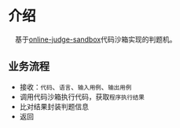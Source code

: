 # 介绍

&emsp;基于[online-judge-sandbox](https://github.com/NingNing0111/online-judge-sandbox)代码沙箱实现的判题机。

## 业务流程

- 接收：`代码`、`语言`、`输入用例`、`输出用例`
- 调用代码沙箱执行代码，获取`程序执行结果`
- 比对结果封装判题信息
- 返回